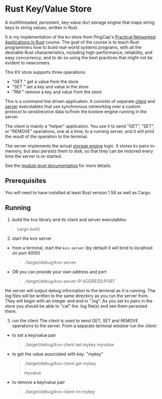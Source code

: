 # Rust Key/Value Store

A multithreaded, persistent, key-value (kv) storage engine that maps string keys to string values, written in Rust.

It is my implementation of the kv-store from PingCap's [Practical Networked Applications in Rust](https://github.com/pingcap/talent-plan/blob/master/courses/rust/README.md)
course. The goal of the course is to teach Rust programmers how to build real-world systems programs, with all the 
desirable Rust characteristics, including high-performance, reliability, and easy concurrency; and to do so using 
the best practices that might not be evident to newcomers.

This KV store supports three operations:
- "GET <key>" get a value from the store
- "SET <key> <value>" set a key and value in the store
- "RM <key>" remove a key and value from the store

This is a command line driven application.
It consists of separate [client](./src/bin/kvs-client.rs) and [server](./src/bin/kvs-server.rs) executables that use 
synchronous networking over a custom protocol to send/receive data to/from the kvstore engine running in the server.

The client is mainly a "helper" application. You use it to send "GET", "SET", or "REMOVE" operations, one at a time, 
to a running server, and it will print the result of the operation to the terminal.

The server implements the actual [storage engine](./src/engine/kvs.rs) logic. It stores kv pairs in-memory, but also 
persists them to disk, so that they can be restored every time the server is re-started.


See the [module level documentation](./src/lib.rs) for more details.


## Prerequisites
You will need to have installed at least Rust version 1.56 as well as Cargo.

## Running

1. build the kvs library and its client and server executables:
> cargo build


2. start the kvs-server
- from a terminal, start the `kvs-server` (by default it will bind to localhost on port 4000)
    > ./target/debug/kvs-server


- OR you can provide your own address and port
    > ./target/debug/kvs-server IP-ADDRESS:PORT

the server will output debug information to the terminal as it is running. The log files will be written to the same
directory as you run the server from. They will begin with an integer and end in ".log". As you set kv pairs in the store you
should be able to "cat" the .log file(s) and see them persisted there.


3. run the client
The client is used to send GET, SET and REMOVE operations to the server.
From a separate terminal window run the client:

- to set a key/value pair
    > ./target/debug/kvs-client set mykey myvalue


- to get the value associated with key: "mykey"
    > ./target/debug/kvs-client get mykey
    >
    > myvalue


- to remove a key/value pair
    > ./target/debug/kvs-client rm mykey

  